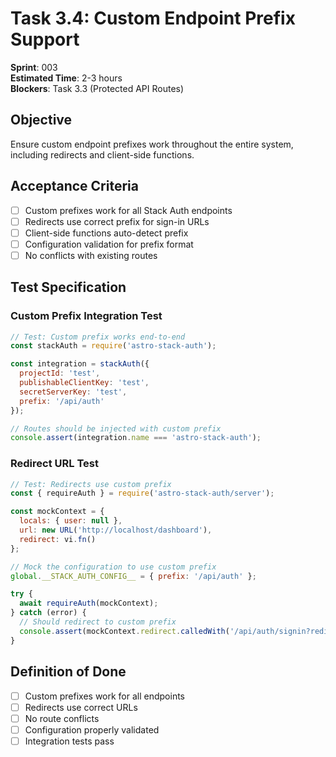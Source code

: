 # Task 3.4: Custom Endpoint Prefix Support

**Sprint**: 003  
**Estimated Time**: 2-3 hours  
**Blockers**: Task 3.3 (Protected API Routes)

## Objective

Ensure custom endpoint prefixes work throughout the entire system, including redirects and client-side functions.

## Acceptance Criteria

- [ ] Custom prefixes work for all Stack Auth endpoints
- [ ] Redirects use correct prefix for sign-in URLs
- [ ] Client-side functions auto-detect prefix
- [ ] Configuration validation for prefix format
- [ ] No conflicts with existing routes

## Test Specification

### Custom Prefix Integration Test

```javascript
// Test: Custom prefix works end-to-end
const stackAuth = require('astro-stack-auth');

const integration = stackAuth({
  projectId: 'test',
  publishableClientKey: 'test',
  secretServerKey: 'test',
  prefix: '/api/auth'
});

// Routes should be injected with custom prefix
console.assert(integration.name === 'astro-stack-auth');
```

### Redirect URL Test

```javascript
// Test: Redirects use custom prefix
const { requireAuth } = require('astro-stack-auth/server');

const mockContext = {
  locals: { user: null },
  url: new URL('http://localhost/dashboard'),
  redirect: vi.fn()
};

// Mock the configuration to use custom prefix
global.__STACK_AUTH_CONFIG__ = { prefix: '/api/auth' };

try {
  await requireAuth(mockContext);
} catch (error) {
  // Should redirect to custom prefix
  console.assert(mockContext.redirect.calledWith('/api/auth/signin?redirect=/dashboard'));
}
```

## Definition of Done

- [ ] Custom prefixes work for all endpoints
- [ ] Redirects use correct URLs
- [ ] No route conflicts
- [ ] Configuration properly validated
- [ ] Integration tests pass